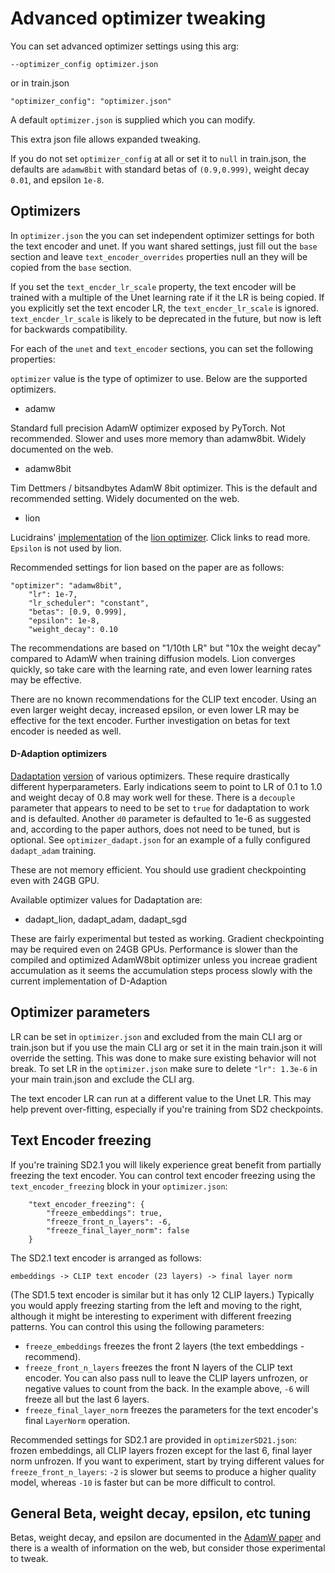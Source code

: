# Advanced optimizer tweaking

You can set advanced optimizer settings using this arg:

    --optimizer_config optimizer.json

or in train.json 

    "optimizer_config": "optimizer.json"

A default `optimizer.json` is supplied which you can modify.

This extra json file allows expanded tweaking.  

If you do not set `optimizer_config` at all or set it to `null` in train.json, the defaults are `adamw8bit` with standard betas of `(0.9,0.999)`, weight decay `0.01`, and epsilon `1e-8`. 

## Optimizers

In `optimizer.json` the you can set independent optimizer settings for both the text encoder and unet.  If you want shared settings, just fill out the `base` section and leave `text_encoder_overrides` properties null an they will be copied from the `base` section.

If you set the `text_encder_lr_scale` property, the text encoder will be trained with a multiple of the Unet learning rate if it the LR is being copied.  If you explicitly set the text encoder LR, the `text_encder_lr_scale` is ignored.  `text_encder_lr_scale` is likely to be deprecated in the future, but now is left for backwards compatibility. 

For each of the `unet` and `text_encoder` sections, you can set the following properties:

`optimizer` value is the type of optimizer to use. Below are the supported optimizers.

* adamw

Standard full precision AdamW optimizer exposed by PyTorch.  Not recommended.  Slower and uses more memory than adamw8bit.  Widely documented on the web.

* adamw8bit

Tim Dettmers / bitsandbytes AdamW 8bit optimizer.  This is the default and recommended setting.  Widely documented on the web.

* lion

Lucidrains' [implementation](https://github.com/lucidrains/lion-pytorch) of the [lion optimizer](https://arxiv.org/abs/2302.06675).  Click links to read more.  `Epsilon` is not used by lion.

Recommended settings for lion based on the paper are as follows:

    "optimizer": "adamw8bit",
        "lr": 1e-7,
        "lr_scheduler": "constant",
        "betas": [0.9, 0.999],
        "epsilon": 1e-8,
        "weight_decay": 0.10

The recommendations are based on "1/10th LR" but "10x the weight decay" compared to AdamW when training diffusion models.  Lion converges quickly, so take care with the learning rate, and even lower learning rates  may be effective.  

There are no known recommendations for the CLIP text encoder.  Using an even larger weight decay, increased epsilon, or even lower LR may be effective for the text encoder.  Further investigation on betas for text encoder is needed as well. 

#### D-Adaption optimizers

[Dadaptation](https://arxiv.org/abs/2301.07733) [version](https://github.com/facebookresearch/dadaptation) of various optimizers.  These require drastically different hyperparameters.  Early indications seem to point to LR of 0.1 to 1.0 and weight decay of 0.8 may work well for these.  There is a `decouple` parameter that appears to need to be set to `true` for dadaptation to work and is defaulted. Another `d0` parameter is defaulted to 1e-6 as suggested and, according to the paper authors, does not need to be tuned, but is optional.  See `optimizer_dadapt.json` for an example of a fully configured `dadapt_adam` training. 

These are not memory efficient.  You should use gradient checkpointing even with 24GB GPU.

Available optimizer values for Dadaptation are:

* dadapt_lion, dadapt_adam, dadapt_sgd

These are fairly experimental but tested as working.  Gradient checkpointing may be required even on 24GB GPUs.  Performance is slower than the compiled and optimized AdamW8bit optimizer unless you increae gradient accumulation as it seems the accumulation steps process slowly with the current implementation of D-Adaption

## Optimizer parameters

LR can be set in `optimizer.json` and excluded from the main CLI arg or train.json but if you use the main CLI arg or set it in the main train.json it will override the setting. This was done to make sure existing behavior will not break.  To set LR in the `optimizer.json` make sure to delete `"lr": 1.3e-6` in your main train.json and exclude the CLI arg.

The text encoder LR can run at a different value to the Unet LR. This may help prevent over-fitting, especially if you're training from SD2 checkpoints. 

## Text Encoder freezing

If you're training SD2.1 you will likely experience great benefit from partially freezing the text encoder. You can control text encoder freezing using the `text_encoder_freezing` block in your `optimizer.json`:

```
    "text_encoder_freezing": {
        "freeze_embeddings": true,
        "freeze_front_n_layers": -6,
        "freeze_final_layer_norm": false
    }
```

The SD2.1 text encoder is arranged as follows:

```
embeddings -> CLIP text encoder (23 layers) -> final layer norm
```

(The SD1.5 text encoder is similar but it has only 12 CLIP layers.) Typically you would apply freezing starting from the left and moving to the right, although it might be interesting to experiment with different freezing patterns. You can control this using the following parameters:  

* `freeze_embeddings` freezes the front 2 layers (the text embeddings - recommend). 
* `freeze_front_n_layers` freezes the front N layers of the CLIP text encoder. You can also pass null to leave the CLIP layers unfrozen, or negative values to count from the back. In the example above, `-6` will freeze all but the last 6 layers.
* `freeze_final_layer_norm` freezes the parameters for the text encoder's final `LayerNorm` operation.

Recommended settings for SD2.1 are provided in `optimizerSD21.json`: frozen embeddings, all CLIP layers frozen except for the last 6, final layer norm unfrozen. If you want to experiment, start by trying different values for `freeze_front_n_layers`: `-2` is slower but seems to produce a higher quality model, whereas `-10` is faster but can be more difficult to control. 

## General Beta, weight decay, epsilon, etc tuning

Betas, weight decay, and epsilon are documented in the [AdamW paper](https://arxiv.org/abs/1711.05101) and there is a wealth of information on the web, but consider those experimental to tweak.  
